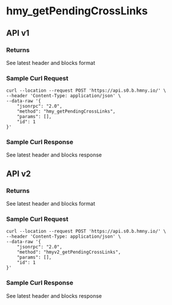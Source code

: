 # hmy\_getPendingCrossLinks

## API v1

### Returns

See latest header and blocks format

### Sample Curl Request

```text
curl --location --request POST 'https://api.s0.b.hmny.io/' \
--header 'Content-Type: application/json' \
--data-raw '{
    "jsonrpc": "2.0",
    "method": "hmy_getPendingCrossLinks",
    "params": [],
    "id": 1
}'
```

### Sample Curl Response

See latest header and blocks response

## API v2

### Returns

See latest header and blocks format

### Sample Curl Request

```text
curl --location --request POST 'https://api.s0.b.hmny.io/' \
--header 'Content-Type: application/json' \
--data-raw '{
    "jsonrpc": "2.0",
    "method": "hmyv2_getPendingCrossLinks",
    "params": [],
    "id": 1
}'
```

### Sample Curl Response

See latest header and blocks response

